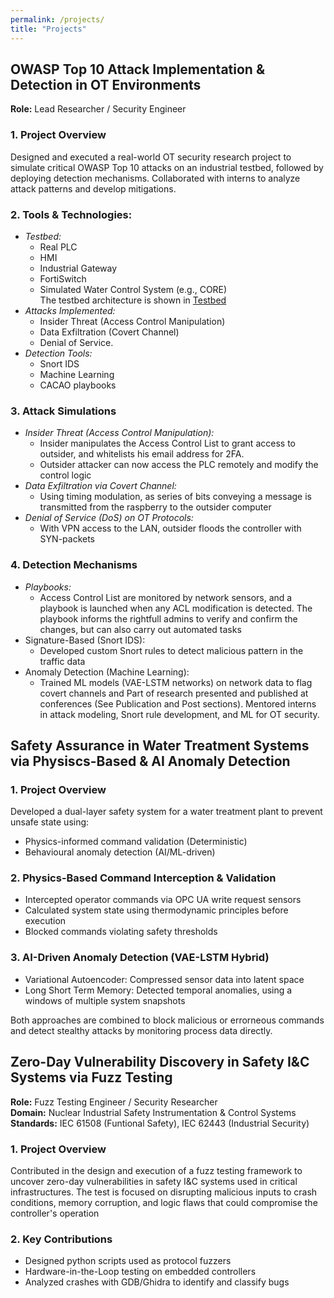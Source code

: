 ```yaml
---
permalink: /projects/
title: "Projects"
---
```


## OWASP Top 10 Attack Implementation & Detection in OT Environments
**Role:** Lead Researcher / Security Engineer  


### 1. Project Overview
Designed and executed a real-world OT security research project to simulate critical OWASP Top 10 attacks on an industrial testbed, followed by deploying detection mechanisms. Collaborated with interns to analyze attack patterns and develop mitigations.  


### 2. **Tools & Technologies:**  
- *Testbed:*  
    - Real PLC
    - HMI
    - Industrial Gateway
    - FortiSwitch
    - Simulated Water Control System (e.g., CORE)  
The testbed architecture is shown in [Testbed](assets\images\testbed.png "Experimentation Testbed")  
- *Attacks Implemented:*
    - Insider Threat (Access Control Manipulation)
    - Data Exfiltration (Covert Channel)
    - Denial of Service.  
- *Detection Tools:* 
    - Snort IDS
    - Machine Learning
    - CACAO playbooks 


### 3. Attack Simulations
- *Insider Threat (Access Control Manipulation):*
    - Insider manipulates the Access Control List to grant access to outsider, and whitelists his email address for 2FA. 
    - Outsider attacker can now access the PLC remotely and modify the control logic
- *Data Exfiltration via Covert Channel:*
    - Using timing modulation, as series of bits conveying a message is transmitted from the raspberry to the outsider computer
- *Denial of Service (DoS) on OT Protocols:*
    - With VPN access to the LAN, outsider floods the controller with SYN-packets

### 4. Detection Mechanisms
- *Playbooks:*
    - Access Control List are monitored by network sensors, and a playbook is launched when any ACL modification is detected. The playbook informs the rightfull admins to verify and confirm the changes, but can also carry out automated tasks
- Signature-Based (Snort IDS):
    - Developed custom Snort rules to detect malicious pattern in the traffic data
- Anomaly Detection (Machine Learning):
    - Trained ML models (VAE-LSTM networks) on network data to flag covert channels and 
Part of research presented and published at conferences (See Publication and Post sections). Mentored interns in attack modeling, Snort rule development, and ML for OT security.




## Safety Assurance in Water Treatment Systems via Physiscs-Based & AI Anomaly Detection 

### 1. Project Overview  
Developed a dual-layer safety system for a water treatment plant to prevent unsafe state using:
- Physics-informed command validation (Deterministic)
- Behavioural anomaly detection (AI/ML-driven)

### 2. Physics-Based Command Interception & Validation
- Intercepted operator commands via OPC UA write request sensors
- Calculated system state using thermodynamic principles before execution
- Blocked commands violating safety thresholds  

### 3. AI-Driven Anomaly Detection (VAE-LSTM Hybrid)  
- Variational Autoencoder: Compressed sensor data into latent space
- Long Short Term Memory: Detected temporal anomalies, using a windows of multiple system snapshots  

Both approaches are combined to block malicious or errorneous commands and detect stealthy attacks by monitoring process data directly.  

## Zero-Day Vulnerability Discovery in Safety I&C Systems via Fuzz Testing
**Role:** Fuzz Testing Engineer / Security Researcher  
**Domain:** Nuclear Industrial Safety Instrumentation & Control Systems  
**Standards:** IEC 61508 (Funtional Safety), IEC 62443 (Industrial Security)  

### 1. Project Overview
Contributed in the design and execution of a fuzz testing framework to uncover zero-day vulnerabilities in safety I&C systems used in critical infrastructures. The test is focused on disrupting malicious inputs to crash conditions, memory corruption, and logic flaws that could compromise the controller's operation

### 2. Key Contributions
- Designed python scripts used as protocol fuzzers
- Hardware-in-the-Loop testing on embedded controllers
- Analyzed crashes with GDB/Ghidra to identify and classify bugs


